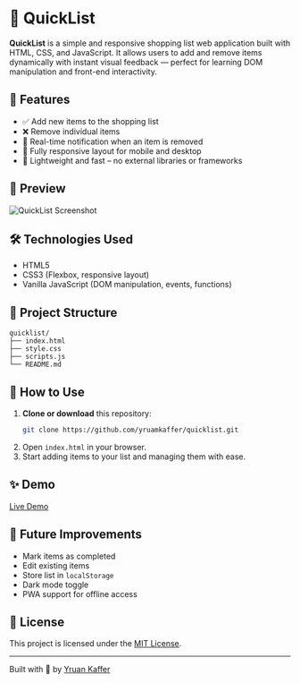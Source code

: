 # 🛒 QuickList

**QuickList** is a simple and responsive shopping list web application built with HTML, CSS, and JavaScript. It allows users to add and remove items dynamically with instant visual feedback — perfect for learning DOM manipulation and front-end interactivity.

## 🚀 Features

- ✅ Add new items to the shopping list
- ❌ Remove individual items
- 🔔 Real-time notification when an item is removed
- 📱 Fully responsive layout for mobile and desktop
- 🎯 Lightweight and fast – no external libraries or frameworks

## 📸 Preview

![QuickList Screenshot](./screenshot.png) <!-- Optional: Replace with your actual screenshot path -->

## 🛠️ Technologies Used

- HTML5
- CSS3 (Flexbox, responsive layout)
- Vanilla JavaScript (DOM manipulation, events, functions)

## 📁 Project Structure

```
quicklist/
├── index.html
├── style.css
├── scripts.js
└── README.md
```

## 🔧 How to Use

1. **Clone or download** this repository:
   ```bash
   git clone https://github.com/yruamkaffer/quicklist.git
   ```
2. Open `index.html` in your browser.
3. Start adding items to your list and managing them with ease.

## ✨ Demo

<!-- Optional: host and paste a link here, like GitHub Pages -->
[Live Demo](https://github.com/yruamkaffer/quicklist)

## 📌 Future Improvements

- Mark items as completed
- Edit existing items
- Store list in `localStorage`
- Dark mode toggle
- PWA support for offline access

## 📄 License

This project is licensed under the [MIT License](LICENSE).

---

Built with 💚 by [Yruan Kaffer](https://github.com/yruamkaffer)

